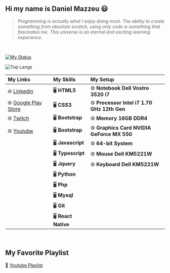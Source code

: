 ## Hi my name is Daniel Mazzeu 😃
<blockquote><em>Programming is actually what I enjoy doing most. The ability to create something from absolute scratch, using only code is something that fascinates me. This universe is an eternal and exciting learning experience.</em></blockquote>

<br/>

<a href="https://git.io/streak-stats"><img src="https://streak-stats.demolab.com?user=danzzeu&theme=solarized-dark&hide_border=false&border_radius=5&card_width=970&background=EBEBEB00" alt="My Status" /></a>

![Top Langs](https://github-readme-stats.vercel.app/api/top-langs/?username=danzzeu&theme=transparent&langs_count=8&hide_border=false&background=EBEBEB00&border_radius=5&card_width=970)

| My Links | My Skills | My Setup |
| :--------         | :--------         | :--------         |
| 🌐 <a href="https://www.linkedin.com/in/danielmazzeulk" rel="follow" target="_blank">Linkedin</a>&nbsp;&nbsp;&nbsp;&nbsp;&nbsp;&nbsp;&nbsp;     | 🖥️ **HTML5**     | ⚙️ **Notebook Dell Vostro 3520 i7**     |
| 🌐 <a href="https://www.youtube.com/playlist?list=PLiduNjzudndvROdIuM9HornT6zeRk3FDn" rel="follow" target="_blank">Google Play Store</a>     | 🖥️ **CSS3**     | ⚙️ **Processor Intel i7 1.70 GHz 12th Gen**     |
| 🌐 <a href="https://www.twitch.tv/danzzeu" rel="follow" target="_blank">Twitch</a>     | 🖥️ **Bootstrap**     | ⚙️ **Memory 16GB DDR4**     |
| 🌐 <a href="https://www.youtube.com/playlist?list=PLiduNjzudndvROdIuM9HornT6zeRk3FDn" rel="follow" target="_blank">Youtube</a>     | 🖥️ **Bootstrap**     | ⚙️ **Graphics Card NVIDIA GeForce MX 550**     |
|      | 🖥️ **Javascript**     | ⚙️ **64-bit System**     |
|      | 🖥️ **Typescript**     | ⚙️ **Mouse Dell KM5221W**     |
|      | 🖥️ **Jquery**     | ⚙️ **Keyboard Dell KM5221W**     |
|      | 🖥️ **Python**     |      |
|      | 🖥️ **Php**     |      |
|      | 🖥️ **Mysql**     |      |
|      | 🖥️ **Git**     |      |
|      | 🖥️ **React Native**     |      |

 <br/>

## My Favorite Playlist
🎵 <a href="https://www.youtube.com/playlist?list=PLiduNjzudndvROdIuM9HornT6zeRk3FDn" rel="follow" target="_blank">Youtube Playlist</a>
